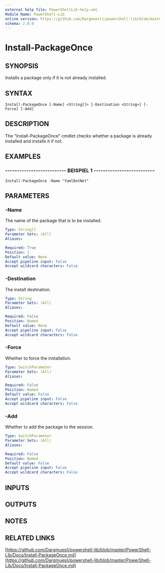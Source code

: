 ```yaml
---
external help file: PowerShellLib-help.xml
Module Name: PowerShell-Lib
online version: https://github.com/Dargmuesli/powershell-lib/blob/master/PowerShell-Lib/Docs/Install-PackageOnce.md
schema: 2.0.0
---
```


# Install-PackageOnce

## SYNOPSIS
Installs a package only if it is not already installed.

## SYNTAX

```
Install-PackageOnce [-Name] <String[]> [-Destination <String>] [-Force] [-Add]
```

## DESCRIPTION
The "Install-PackageOnce" cmdlet checks whether a package is already installed and installs it if not.

## EXAMPLES

### -------------------------- BEISPIEL 1 --------------------------
```
Install-PackageOnce -Name "YamlDotNet"
```

## PARAMETERS

### -Name
The name of the package that is to be installed.

```yaml
Type: String[]
Parameter Sets: (All)
Aliases: 

Required: True
Position: 1
Default value: None
Accept pipeline input: False
Accept wildcard characters: False
```

### -Destination
The install destination.

```yaml
Type: String
Parameter Sets: (All)
Aliases: 

Required: False
Position: Named
Default value: None
Accept pipeline input: False
Accept wildcard characters: False
```

### -Force
Whether to force the installation.

```yaml
Type: SwitchParameter
Parameter Sets: (All)
Aliases: 

Required: False
Position: Named
Default value: False
Accept pipeline input: False
Accept wildcard characters: False
```

### -Add
Whether to add the package to the session.

```yaml
Type: SwitchParameter
Parameter Sets: (All)
Aliases: 

Required: False
Position: Named
Default value: False
Accept pipeline input: False
Accept wildcard characters: False
```

## INPUTS

## OUTPUTS

## NOTES

## RELATED LINKS

[https://github.com/Dargmuesli/powershell-lib/blob/master/PowerShell-Lib/Docs/Install-PackageOnce.md](https://github.com/Dargmuesli/powershell-lib/blob/master/PowerShell-Lib/Docs/Install-PackageOnce.md)

